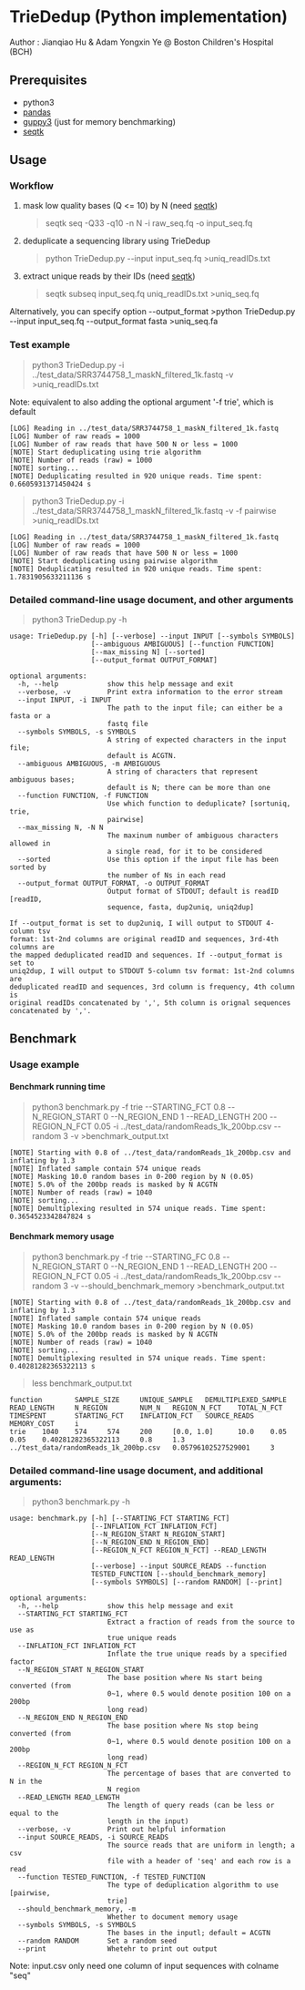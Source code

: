 # TrieDedup (Python implementation)

Author : Jianqiao Hu & Adam Yongxin Ye @ Boston Children's Hospital (BCH)


## Prerequisites

- python3
- [pandas](https://pandas.pydata.org/docs/getting_started/install.html)
- [guppy3](https://github.com/zhuyifei1999/guppy3) (just for memory benchmarking)
- [seqtk](https://github.com/lh3/seqtk)

## Usage

### Workflow

1. mask low quality bases (Q <= 10) by N  (need [seqtk](https://github.com/lh3/seqtk))
    >seqtk seq -Q33 -q10 -n N -i raw_seq.fq -o input_seq.fq

2. deduplicate a sequencing library using TrieDedup
    >python TrieDedup.py --input input_seq.fq >uniq_readIDs.txt

3. extract unique reads by their IDs  (need [seqtk](https://github.com/lh3/seqtk))
    >seqtk subseq input_seq.fq uniq_readIDs.txt >uniq_seq.fq

Alternatively, you can specify option --output_format
    >python TrieDedup.py --input input_seq.fq --output_format fasta >uniq_seq.fa

### Test example

> python3 TrieDedup.py -i ../test_data/SRR3744758_1_maskN_filtered_1k.fastq -v  >uniq_readIDs.txt

Note: equivalent to also adding the optional argument '-f trie', which is default

```
[LOG] Reading in ../test_data/SRR3744758_1_maskN_filtered_1k.fastq
[LOG] Number of raw reads = 1000
[LOG] Number of raw reads that have 500 N or less = 1000
[NOTE] Start deduplicating using trie algorithm
[NOTE] Number of reads (raw) = 1000
[NOTE] sorting...
[NOTE] Deduplicating resulted in 920 unique reads. Time spent: 0.6605931371450424 s
```

> python3 TrieDedup.py -i ../test_data/SRR3744758_1_maskN_filtered_1k.fastq -v -f pairwise >uniq_readIDs.txt

```
[LOG] Reading in ../test_data/SRR3744758_1_maskN_filtered_1k.fastq
[LOG] Number of raw reads = 1000
[LOG] Number of raw reads that have 500 N or less = 1000
[NOTE] Start deduplicating using pairwise algorithm
[NOTE] Deduplicating resulted in 920 unique reads. Time spent: 1.7831905633211136 s
```

### Detailed command-line usage document, and other arguments

> python3 TrieDedup.py -h
```
usage: TrieDedup.py [-h] [--verbose] --input INPUT [--symbols SYMBOLS]
                    [--ambiguous AMBIGUOUS] [--function FUNCTION]
                    [--max_missing N] [--sorted]
                    [--output_format OUTPUT_FORMAT]

optional arguments:
  -h, --help            show this help message and exit
  --verbose, -v         Print extra information to the error stream
  --input INPUT, -i INPUT
                        The path to the input file; can either be a fasta or a
                        fastq file
  --symbols SYMBOLS, -s SYMBOLS
                        A string of expected characters in the input file;
                        default is ACGTN.
  --ambiguous AMBIGUOUS, -m AMBIGUOUS
                        A string of characters that represent ambiguous bases;
                        default is N; there can be more than one
  --function FUNCTION, -f FUNCTION
                        Use which function to deduplicate? [sortuniq, trie,
                        pairwise]
  --max_missing N, -N N
                        The maxinum number of ambiguous characters allowed in
                        a single read, for it to be considered
  --sorted              Use this option if the input file has been sorted by
                        the number of Ns in each read
  --output_format OUTPUT_FORMAT, -o OUTPUT_FORMAT
                        Output format of STDOUT; default is readID [readID,
                        sequence, fasta, dup2uniq, uniq2dup]

If --output_format is set to dup2uniq, I will output to STDOUT 4-column tsv
format: 1st-2nd columns are original readID and sequences, 3rd-4th columns are
the mapped deduplicated readID and sequences. If --output_format is set to
uniq2dup, I will output to STDOUT 5-column tsv format: 1st-2nd columns are
deduplicated readID and sequences, 3rd column is frequency, 4th column is
original readIDs concatenated by ',', 5th column is orignal sequences
concatenated by ','.
```


## Benchmark

### Usage example

#### Benchmark running time

> python3 benchmark.py -f trie --STARTING_FCT 0.8 --N_REGION_START 0 --N_REGION_END 1 --READ_LENGTH 200 --REGION_N_FCT 0.05 -i ../test_data/randomReads_1k_200bp.csv --random 3 -v  >benchmark_output.txt

```
[NOTE] Starting with 0.8 of ../test_data/randomReads_1k_200bp.csv and inflating by 1.3
[NOTE] Inflated sample contain 574 unique reads
[NOTE] Masking 10.0 random bases in 0-200 region by N (0.05)
[NOTE] 5.0% of the 200bp reads is masked by N ACGTN
[NOTE] Number of reads (raw) = 1040
[NOTE] sorting...
[NOTE] Demultiplexing resulted in 574 unique reads. Time spent: 0.3654523342847824 s
```


#### Benchmark memory usage

>python3 benchmark.py -f trie --STARTING_FC 0.8 --N_REGION_START 0 --N_REGION_END 1 --READ_LENGTH 200 --REGION_N_FCT 0.05 -i ../test_data/randomReads_1k_200bp.csv --random 3 -v --should_benchmark_memory  >benchmark_output.txt

```
[NOTE] Starting with 0.8 of ../test_data/randomReads_1k_200bp.csv and inflating by 1.3
[NOTE] Inflated sample contain 574 unique reads
[NOTE] Masking 10.0 random bases in 0-200 region by N (0.05)
[NOTE] 5.0% of the 200bp reads is masked by N ACGTN
[NOTE] Number of reads (raw) = 1040
[NOTE] sorting...
[NOTE] Demultiplexing resulted in 574 unique reads. Time spent: 0.40281282365322113 s
```

> less benchmark_output.txt

```
function        SAMPLE_SIZE     UNIQUE_SAMPLE   DEMULTIPLEXED_SAMPLE    READ_LENGTH     N_REGION        NUM_N   REGION_N_FCT    TOTAL_N_FCT     TIMESPENT       STARTING_FCT    INFLATION_FCT   SOURCE_READS    MEMORY_COST     i
trie    1040    574     574     200     [0.0, 1.0]      10.0    0.05    0.05    0.40281282365322113     0.8     1.3     ../test_data/randomReads_1k_200bp.csv   0.05796102527529001     3
```

### Detailed command-line usage document, and additional arguments:

> python3 benchmark.py -h
```
usage: benchmark.py [-h] [--STARTING_FCT STARTING_FCT]
                    [--INFLATION_FCT INFLATION_FCT]
                    [--N_REGION_START N_REGION_START]
                    [--N_REGION_END N_REGION_END]
                    [--REGION_N_FCT REGION_N_FCT] --READ_LENGTH READ_LENGTH
                    [--verbose] --input SOURCE_READS --function
                    TESTED_FUNCTION [--should_benchmark_memory]
                    [--symbols SYMBOLS] [--random RANDOM] [--print]

optional arguments:
  -h, --help            show this help message and exit
  --STARTING_FCT STARTING_FCT
                        Extract a fraction of reads from the source to use as
                        true unique reads
  --INFLATION_FCT INFLATION_FCT
                        Inflate the true unique reads by a specified factor
  --N_REGION_START N_REGION_START
                        The base position where Ns start being converted (from
                        0~1, where 0.5 would denote position 100 on a 200bp
                        long read)
  --N_REGION_END N_REGION_END
                        The base position where Ns stop being converted (from
                        0~1, where 0.5 would denote position 100 on a 200bp
                        long read)
  --REGION_N_FCT REGION_N_FCT
                        The percentage of bases that are converted to N in the
                        N region
  --READ_LENGTH READ_LENGTH
                        The length of query reads (can be less or equal to the
                        length in the input)
  --verbose, -v         Print out helpful information
  --input SOURCE_READS, -i SOURCE_READS
                        The source reads that are uniform in length; a csv
                        file with a header of 'seq' and each row is a read
  --function TESTED_FUNCTION, -f TESTED_FUNCTION
                        The type of deduplication algorithm to use [pairwise,
                        trie]
  --should_benchmark_memory, -m
                        Whether to document memory usage
  --symbols SYMBOLS, -s SYMBOLS
                        The bases in the inputl; default = ACGTN
  --random RANDOM       Set a random seed
  --print               Whetehr to print out output
```

Note: input.csv only need one column of input sequences with colname "seq"
